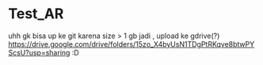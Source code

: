 # Test_AR
uhh gk bisa up ke git karena size > 1 gb
jadi , upload ke gdrive(?)
https://drive.google.com/drive/folders/15zo_X4byUsN1TDgPtRKqve8btwPYScsU?usp=sharing
:D
